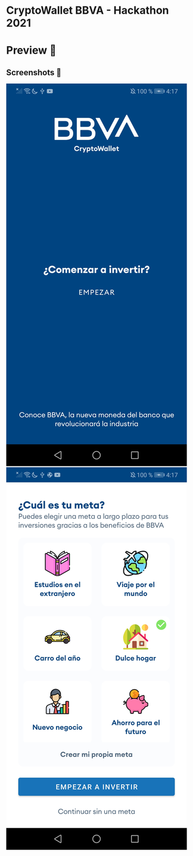 # CryptoWallet BBVA - Hackathon 2021

# Preview 🚀
## Screenshots 🎉
![Image](dev/splash.jpg)
![Image](dev/metas.jpg)